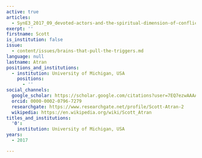 ```yaml
---
active: true
articles:
  - SynE3_2017_09_devoted-actors-and-the-spiritual-dimension-of-conflict
exerpt: ''
firstname: Scott
is_institution: false
issue:
  - content/issues/brains-that-pull-the-triggers.md
language: null
lastname: Atran
positions_and_institutions:
  - institution: University of Michigan, USA
    positions:
      - ''
social_channels:
  google_scholar: https://scholar.google.com/citations?user=7EQ7ezwAAAAJ&hl=en
  orcid: 0000-0002-0796-7279
  researchgate: https://www.researchgate.net/profile/Scott-Atran-2
  wikipedia: https://en.wikipedia.org/wiki/Scott_Atran
titles_and_institutions:
  '0':
    institution: University of Michigan, USA
years:
  - 2017

---
```

